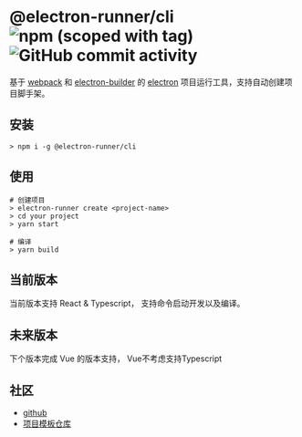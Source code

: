 # @electron-runner/cli ![npm (scoped with tag)](https://img.shields.io/npm/v/@electron-runner/cli/latest)  ![GitHub commit activity](https://img.shields.io/github/commit-activity/m/leo-ran/electron-runner-cli)
基于 [webpack](https://webpack.js.org/) 和 [electron-builder](https://www.electron.build/) 的
[electron](http://www.electronjs.org/) 项目运行工具，支持自动创建项目脚手架。


## 安装
```shell
> npm i -g @electron-runner/cli
```

## 使用

```shell
# 创建项目
> electron-runner create <project-name>
> cd your project
> yarn start

# 编译
> yarn build
```

## 当前版本

当前版本支持 React & Typescript， 支持命令启动开发以及编译。

## 未来版本

下个版本完成 Vue 的版本支持， Vue不考虑支持Typescript


## 社区

- [github](https://github.com/leo-ran/electron-runner-cli)
- [项目模板仓库](https://github.com/leo-ran/electron-template)
